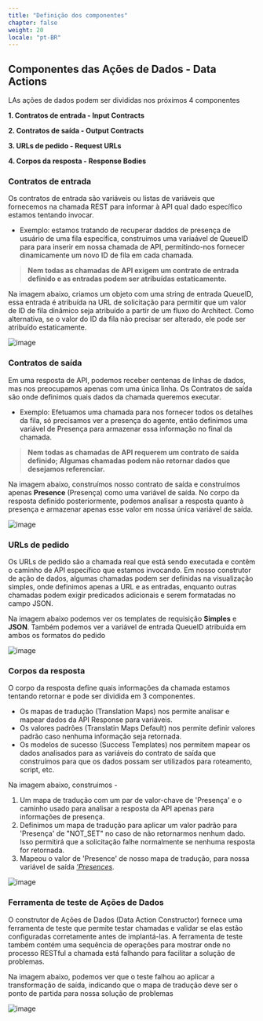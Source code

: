 ```yaml
---
title: "Definição dos componentes"
chapter: false
weight: 20
locale: "pt-BR"
---
```


## Componentes das Ações de Dados - Data Actions

LAs ações de dados podem ser divididas nos próximos 4 componentes

**1. Contratos de entrada - Input Contracts**

**2. Contratos de saída - Output Contracts**

**3. URLs de pedido - Request URLs**

**4. Corpos da resposta - Response Bodies**

### Contratos de entrada
Os contratos de entrada são variáveis ou listas de variáveis que fornecemos na chamada REST para informar à API qual dado específico estamos tentando invocar.
   * Exemplo: estamos tratando de recuperar daddos de presença de usuário de uma fila específica, construimos uma variaável de QueueID para para inserir em nossa chamada de API, permitindo-nos fornecer dinamicamente um novo ID de fila em cada chamada.

> **Nem todas as chamadas de API exigem um contrato de entrada definido e as entradas podem ser atribuídas estaticamente.**

Na imagem abaixo, criamos um objeto com uma string de entrada QueueID, essa entrada é atribuída na URL de solicitação para permitir que um valor de ID de fila dinâmico seja atribuído a partir de um fluxo do Architect. Como alternativa, se o valor do ID da fila não precisar ser alterado, ele pode ser atribuído estaticamente.

![image](/images/inputcontracts.PNG)

### Contratos de saída
Em uma resposta de API, podemos receber centenas de linhas de dados, mas nos preocupamos apenas com uma única linha. 
Os Contratos de saída são onde definimos quais dados da chamada queremos executar.

  * Exemplo: Efetuamos uma chamada para nos fornecer todos os detalhes da fila, só precisamos ver a presença do agente, então definimos uma variável de Presença para armazenar essa informação no final da chamada.

  >**Nem todas as chamadas de API requerem um contrato de saída definido; Algumas chamadas podem não retornar dados que desejamos referenciar.**

Na imagem abaixo, construímos nosso contrato de saída e construímos apenas **Presence** (Presença) como uma variável de saída. No corpo da resposta definido posteriormente, podemos analisar a resposta quanto à presença e armazenar apenas esse valor em nossa única variável de saída.

![image](/images/outputcontracts.PNG)

### URLs de pedido
Os URLs de pedido são a chamada real que está sendo executada e contêm o caminho de API específico que estamos invocando. Em nosso construtor de ação de dados, algumas chamadas podem ser definidas na visualização simples, onde definimos apenas a URL e as entradas, enquanto outras chamadas podem exigir predicados adicionais e serem formatadas no campo JSON.

Na imagem abaixo podemos ver os templates de requisição **Simples** e **JSON**. Também podemos ver a variável de entrada QueueID atribuída em ambos os formatos do pedido

![image](/images/requesturls.PNG)

### Corpos da resposta

O corpo da resposta define quais informações da chamada estamos tentando retornar e pode ser dividida em 3 componentes. 
  * Os  mapas de tradução (Translation Maps) nos permite analisar e mapear dados da API Response para variáveis.
  * Os valores padrões (Translatin Maps Default) nos permite definir valores padrão caso nenhuma informação seja retornada.
  * Os modelos de sucesso (Success Templates) nos permitem mapear os dados analisados para as variáveis do contrato de saída que construímos para que os dados possam ser utilizados para roteamento, script, etc.

Na imagem abaixo, construimos -
1. Um mapa de tradução com um par de valor-chave de 'Presença' e o caminho usado para analisar a resposta da API apenas para informações de presença. 
2. Definimos um mapa de tradução para aplicar um valor padrão para 'Presença' de "NOT_SET" no caso de não retornarmos nenhum dado. Isso permitirá que a solicitação falhe normalmente se nenhuma resposta for retornada.
3. Mapeou o valor de 'Presence' de nosso mapa de tradução, para nossa variável de saída *<ins>'Presences<ins>*.

![image](/images/responsebodies.PNG)

### Ferramenta de teste de Ações de Dados 
O construtor de Ações de Dados (Data Action Constructor) fornece uma ferramenta de teste que permite testar chamadas e validar se elas estão configuradas corretamente antes de implantá-las. A ferramenta de teste também contém uma sequência de operações para mostrar onde no processo RESTful a chamada está falhando para facilitar a solução de problemas.

Na imagem abaixo, podemos ver que o teste falhou ao aplicar a transformação de saída, indicando que o mapa de tradução deve ser o ponto de partida para nossa solução de problemas


![image](/images/testtool.PNG)